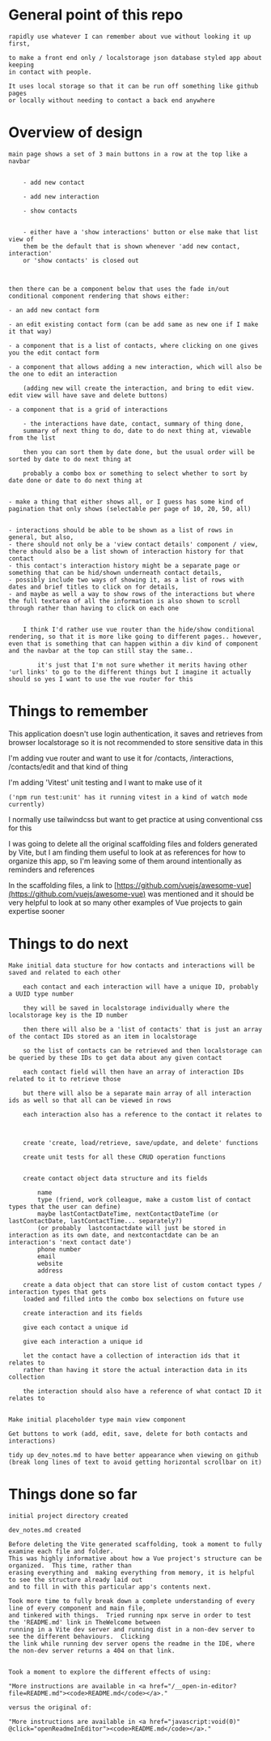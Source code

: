 # General point of this repo

    rapidly use whatever I can remember about vue without looking it up first,

    to make a front end only / localstorage json database styled app about keeping
    in contact with people.

    It uses local storage so that it can be run off something like github pages
    or locally without needing to contact a back end anywhere

# Overview of design

    main page shows a set of 3 main buttons in a row at the top like a navbar


    	- add new contact

    	- add new interaction

    	- show contacts


        - either have a 'show interactions' button or else make that list view of
        them be the default that is shown whenever 'add new contact, interaction'
        or 'show contacts' is closed out



    then there can be a component below that uses the fade in/out conditional component rendering that shows either:

    - an add new contact form

    - an edit existing contact form (can be add same as new one if I make it that way)

    - a component that is a list of contacts, where clicking on one gives you the edit contact form

    - a component that allows adding a new interaction, which will also be the one to edit an interaction

        (adding new will create the interaction, and bring to edit view.  edit view will have save and delete buttons)

    - a component that is a grid of interactions

        - the interactions have date, contact, summary of thing done,
        summary of next thing to do, date to do next thing at, viewable from the list

    	then you can sort them by date done, but the usual order will be sorted by date to do next thing at

    	probably a combo box or something to select whether to sort by date done or date to do next thing at


    - make a thing that either shows all, or I guess has some kind of pagination that only shows (selectable per page of 10, 20, 50, all)


    - interactions should be able to be shown as a list of rows in general, but also,
    - there should not only be a 'view contact details' component / view, there should also be a list shown of interaction history for that contact
    - this contact's interaction history might be a separate page or something that can be hid/shown underneath contact details,
    - possibly include two ways of showing it, as a list of rows with dates and brief titles to click on for details,
    - and maybe as well a way to show rows of the interactions but where the full textarea of all the information is also shown to scroll through rather than having to click on each one


    	I think I'd rather use vue router than the hide/show conditional rendering, so that it is more like going to different pages.. however, even that is something that can happen within a div kind of component and the navbar at the top can still stay the same..

    		it's just that I'm not sure whether it merits having other 'url links' to go to the different things but I imagine it actually should so yes I want to use the vue router for this

# Things to remember

This application doesn't use login authentication,
it saves and retrieves from browser localstorage
so it is not recommended to store sensitive data in this

I'm adding vue router and want to use it for /contacts,
/interactions, /contacts/edit and that kind of thing

I'm adding 'Vitest' unit testing and I want to make use of it

    ('npm run test:unit' has it running vitest in a kind of watch mode currently)

I normally use tailwindcss but want to get practice at using conventional css for this

I was going to delete all the original scaffolding files and folders generated by Vite,
but I am finding them useful to look at as references for how to organize this app,
so I'm leaving some of them around intentionally as reminders and references

In the scaffolding files, a link to [https://github.com/vuejs/awesome-vue](https://github.com/vuejs/awesome-vue) was mentioned
and it should be very helpful to look at so many other examples of Vue projects
to gain expertise sooner

# Things to do next

    Make initial data stucture for how contacts and interactions will be saved and related to each other

        each contact and each interaction will have a unique ID, probably a UUID type number

        they will be saved in localstorage individually where the localstorage key is the ID number

        then there will also be a 'list of contacts' that is just an array of the contact IDs stored as an item in localstorage

        so the list of contacts can be retrieved and then localstorage can be queried by these IDs to get data about any given contact

        each contact field will then have an array of interaction IDs related to it to retrieve those

        but there will also be a separate main array of all interaction ids as well so that all can be viewed in rows

        each interaction also has a reference to the contact it relates to



        create 'create, load/retrieve, save/update, and delete' functions

        create unit tests for all these CRUD operation functions


        create contact object data structure and its fields

            name
            type (friend, work colleague, make a custom list of contact types that the user can define)
            maybe lastContactDateTime, nextContactDateTime (or lastContactDate, lastContactTime... separately?)
            (or probably  lastcontactdate will just be stored in interaction as its own date, and nextcontactdate can be an interaction's 'next contact date')
            phone number
            email
            website
            address

        create a data object that can store list of custom contact types / interaction types that gets
        loaded and filled into the combo box selections on future use

        create interaction and its fields

        give each contact a unique id

        give each interaction a unique id

        let the contact have a collection of interaction ids that it relates to
        rather than having it store the actual interaction data in its collection

        the interaction should also have a reference of what contact ID it relates to


    Make initial placeholder type main view component

    Get buttons to work (add, edit, save, delete for both contacts and interactions)

    tidy up dev_notes.md to have better appearance when viewing on github
    (break long lines of text to avoid getting horizontal scrollbar on it)

# Things done so far

    initial project directory created

    dev_notes.md created

    Before deleting the Vite generated scaffolding, took a moment to fully examine each file and folder.
    This was highly informative about how a Vue project's structure can be organized.  This time, rather than
    erasing everything and  making everything from memory, it is helpful to see the structure already laid out
    and to fill in with this particular app's contents next.

    Took more time to fully break down a complete understanding of every line of every component and main file,
    and tinkered with things.  Tried running npx serve in order to test the 'README.md' link in TheWelcome between
    running in a Vite dev server and running dist in a non-dev server to see the different behaviours.  Clicking
    the link while running dev server opens the readme in the IDE, where the non-dev server returns a 404 on that link.


    Took a moment to explore the different effects of using:

    "More instructions are available in <a href="/__open-in-editor?file=README.md"><code>README.md</code></a>."

    versus the original of:

    "More instructions are available in <a href="javascript:void(0)" @click="openReadmeInEditor"><code>README.md</code></a>."
